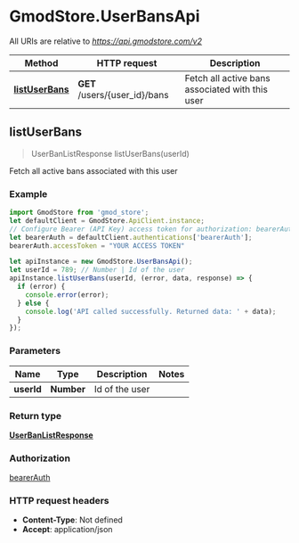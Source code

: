 # GmodStore.UserBansApi

All URIs are relative to *https://api.gmodstore.com/v2*

Method | HTTP request | Description
------------- | ------------- | -------------
[**listUserBans**](UserBansApi.md#listUserBans) | **GET** /users/{user_id}/bans | Fetch all active bans associated with this user



## listUserBans

> UserBanListResponse listUserBans(userId)

Fetch all active bans associated with this user

### Example

```javascript
import GmodStore from 'gmod_store';
let defaultClient = GmodStore.ApiClient.instance;
// Configure Bearer (API Key) access token for authorization: bearerAuth
let bearerAuth = defaultClient.authentications['bearerAuth'];
bearerAuth.accessToken = "YOUR ACCESS TOKEN"

let apiInstance = new GmodStore.UserBansApi();
let userId = 789; // Number | Id of the user
apiInstance.listUserBans(userId, (error, data, response) => {
  if (error) {
    console.error(error);
  } else {
    console.log('API called successfully. Returned data: ' + data);
  }
});
```

### Parameters


Name | Type | Description  | Notes
------------- | ------------- | ------------- | -------------
 **userId** | **Number**| Id of the user | 

### Return type

[**UserBanListResponse**](UserBanListResponse.md)

### Authorization

[bearerAuth](../README.md#bearerAuth)

### HTTP request headers

- **Content-Type**: Not defined
- **Accept**: application/json

